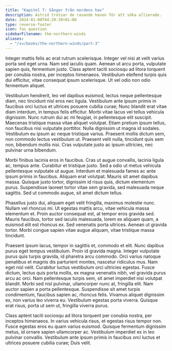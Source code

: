```yaml
---
title: "Kapitel 7: Sånger från nordens hav"
description: Astrid trotsar de rasande haven för att söka allierade.
date: 2024-01-08T04:29:39+01:00
type: reverse-footer
icon: fas question
sidebarFilename: the-northern-winds
aliases:
  - "/sv/books/the-northern-winds/part-3"
---
```

Integer mattis felis ac erat rutrum scelerisque. Integer vel nisi at velit varius porta sed eget urna. Nam sed iaculis quam. Aenean ut arcu porta, vulputate sapien quis, fermentum justo. Class aptent taciti sociosqu ad litora torquent per conubia nostra, per inceptos himenaeos. Vestibulum eleifend turpis quis dui efficitur, vitae consequat ipsum scelerisque. Ut vel odio non odio fermentum aliquet.

Vestibulum hendrerit, leo vel dapibus euismod, lectus neque pellentesque diam, nec tincidunt nisl eros nec ligula. Vestibulum ante ipsum primis in faucibus orci luctus et ultrices posuere cubilia curae; Nunc blandit erat vitae diam interdum, in tempus felis efficitur. Morbi vitae lacus vel tellus vehicula dignissim. Nunc rutrum dui ac mi feugiat, in pellentesque elit suscipit. Maecenas tristique massa vitae aliquet volutpat. Etiam pretium ipsum tellus, non faucibus nisi vulputate porttitor. Nulla dignissim ut magna id sodales. Vestibulum eu ipsum ac neque tristique varius. Praesent mollis dictum sem, non commodo lectus vestibulum ut. Praesent velit nulla, tincidunt quis sem non, bibendum mollis nisi. Cras vulputate justo ac ipsum ultricies, nec pulvinar urna bibendum.

Morbi finibus lacinia eros in faucibus. Cras ut augue convallis, lacinia ligula ac, tempus ante. Curabitur et tristique justo. Sed a odio ut metus vehicula pellentesque vulputate ut augue. Interdum et malesuada fames ac ante ipsum primis in faucibus. Aliquam erat volutpat. Mauris sit amet dapibus massa. Quisque justo tortor, dignissim id risus quis, dictum elementum purus. Suspendisse laoreet tortor vitae sem gravida, sed malesuada neque sagittis. Sed ut commodo augue, sit amet dictum tellus.

Phasellus justo dui, aliquam eget velit fringilla, maximus molestie nunc. Nullam vel rhoncus mi. Ut egestas mattis arcu, vitae vehicula massa elementum et. Proin auctor consequat est, at tempor eros gravida sed. Mauris faucibus, tortor sed iaculis malesuada, lorem ex aliquam quam, a euismod elit est rhoncus ex. Sed venenatis porta ultrices. Aenean ut gravida tortor. Morbi congue sapien vitae augue aliquam, vitae tristique massa tincidunt.

Praesent ipsum lacus, tempor in sagittis et, commodo et elit. Nunc dapibus purus eget tempus vestibulum. Proin id gravida magna. Integer vulputate purus quis turpis gravida, id pharetra arcu commodo. Orci varius natoque penatibus et magnis dis parturient montes, nascetur ridiculus mus. Nam eget nisl velit. Curabitur luctus vestibulum orci ultricies egestas. Fusce dictum, lectus quis porta mollis, ex magna venenatis nibh, vel gravida purus arcu ac orci. Nam pellentesque turpis sem, sit amet imperdiet nisi volutpat blandit. Morbi sed nisl pulvinar, ullamcorper nunc at, fringilla elit. Nam auctor sapien a porta pellentesque. Suspendisse sit amet turpis condimentum, faucibus sapien ac, rhoncus felis. Vivamus aliquet dignissim ex, non varius leo viverra eu. Vestibulum egestas porta viverra. Quisque erat risus, porta ut sem ut, fringilla viverra purus.

Class aptent taciti sociosqu ad litora torquent per conubia nostra, per inceptos himenaeos. In varius vehicula risus, et egestas risus tempor non. Fusce egestas eros eu quam varius euismod. Quisque fermentum dignissim metus, id ornare sapien ullamcorper ac. Vestibulum imperdiet ex in leo pulvinar convallis. Vestibulum ante ipsum primis in faucibus orci luctus et ultrices posuere cubilia curae; Duis velit.